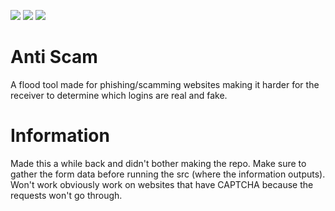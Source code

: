 ![](https://img.shields.io/github/watchers/purelxw/anti-scam?style=social) ![](https://img.shields.io/github/stars/purelxw/anti-scam?style=social) ![](https://img.shields.io/github/forks/purelxw/anti-scam?style=social)

# Anti Scam
A flood tool made for phishing/scamming websites making it harder for the receiver to determine which logins are real and fake.

# Information
Made this a while back and didn't bother making the repo. Make sure to gather the form data before running the src (where the information outputs). Won't work obviously work on websites that have CAPTCHA because the requests won't go through.
